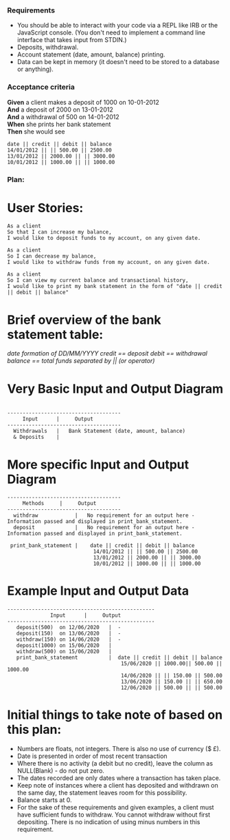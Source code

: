### Requirements

* You should be able to interact with your code via a REPL like IRB or the JavaScript console.  (You don't need to implement a command line interface that takes input from STDIN.)
* Deposits, withdrawal.
* Account statement (date, amount, balance) printing.
* Data can be kept in memory (it doesn't need to be stored to a database or anything).

### Acceptance criteria

**Given** a client makes a deposit of 1000 on 10-01-2012  
**And** a deposit of 2000 on 13-01-2012  
**And** a withdrawal of 500 on 14-01-2012  
**When** she prints her bank statement  
**Then** she would see

```
date || credit || debit || balance
14/01/2012 || || 500.00 || 2500.00
13/01/2012 || 2000.00 || || 3000.00
10/01/2012 || 1000.00 || || 1000.00
```

### Plan:

# User Stories:

```
As a client
So that I can increase my balance,
I would like to deposit funds to my account, on any given date.
```

```
As a client
So I can decrease my balance,
I would like to withdraw funds from my account, on any given date.
```

```
As a client
So I can view my current balance and transactional history,
I would like to print my bank statement in the form of "date || credit || debit || balance"
```

# Brief overview of the bank statement table:

*date formation of DD/MM/YYYY*
*credit == deposit*
*debit == withdrawal*
*balance == total funds*
*separated by || (or operator)*


# Very Basic Input and Output Diagram

```

-------------------------------------
     Input      |     Output
-------------------------------------
  Withdrawals   |   Bank Statement (date, amount, balance)
  & Deposits    |

```

# More specific Input and Output Diagram

```
-------------------------------------
     Methods     |     Output
-------------------------------------
  withdraw            |   No requirement for an output here - Information passed and displayed in print_bank_statement.
  deposit             |   No requirement for an output here - Information passed and displayed in print_bank_statement.

 print_bank_statement |    date || credit || debit || balance
                            14/01/2012 || || 500.00 || 2500.00
                            13/01/2012 || 2000.00 || || 3000.00
                            10/01/2012 || 1000.00 || || 1000.00  
```              

# Example Input and Output Data

 ```
 ------------------------------------------------
               Input      |     Output
 ------------------------------------------------
    deposit(500)  on 12/06/2020   |  -      
    deposit(150)  on 13/06/2020   |  -
    withdraw(150) on 14/06/2020   |  -
    deposit(1000) on 15/06/2020   |
    withdraw(500) on 15/06/2020   |
    print_bank_statement          |  date || credit || debit || balance
                                      15/06/2020 || 1000.00|| 500.00 || 1000.00
                                      14/06/2020 || || 150.00 || 500.00
                                      13/06/2020 || 150.00 || || 650.00
                                      12/06/2020 || 500.00 || || 500.00

 ```

# Initial things to take note of based on this plan:

* Numbers are floats, not integers. There is also no use of currency ($ £).
* Date is presented in order of most recent transaction
* Where there is no activity (a debit but no credit), leave the column as NULL(Blank) - do not put zero.
* The dates recorded are only dates where a transaction has taken place.
* Keep note of instances where a client has deposited and withdrawn on the same day, the statement leaves room for this possibility.
* Balance starts at 0.
* For the sake of these requirements and given examples, a client must have sufficient funds to withdraw. You cannot withdraw without
first depositing. There is no indication of using minus numbers in this requirement.

